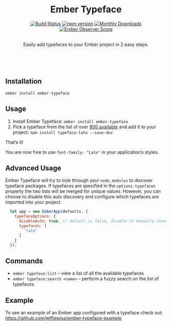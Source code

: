 <h1 align="center">Ember Typeface</h1>

<div align="center">
  <a href="https://travis-ci.org/jeffjewiss/ember-typeface"><img src="https://travis-ci.org/jeffjewiss/ember-typeface.svg?branch=master" alt="Build Status"></a>
  <a href="https://www.npmjs.com/package/ember-typeface"><img src="https://img.shields.io/npm/v/ember-typeface.svg" alt="npm version"></a>
  <a href="https://www.npmjs.com/package/ember-typeface"><img src="https://img.shields.io/npm/dm/ember-typeface.svg" alt="Monthly Downloads"></a>
  <a href="http://emberobserver.com/addons/ember-typeface"><img src="http://emberobserver.com/badges/ember-typeface.svg" alt="Ember Observer Score"></a>
</div>

<br>

<div align="center">
  <p>Easily add typefaces to your Ember project in 2 easy steps.</p>
</div>

<br>
<br>
<br>

Installation
------------

```shell
ember install ember-typeface
```

Usage
-----

1. Install Ember Typeface: `ember install ember-typeface`
2. Pick a typeface from the list of over [800 available](https://github.com/jeffjewiss/ember-typeface/blob/master/lib/typefaces.js) and add it to your project: `npm install typeface-lato --save-dev`

That’s it!

You are now free to use `font-family: "Lato"` in your application’s styles.

Advanced Usage
--------------

Ember Typeface will try to look through your `node_modules` to discover typeface packages. If typefaces are specified in the `options.typefaces` property the two lists will be merged for unique values. However, you can choose to disable this auto discovery and configure which typefaces are imported into your project.

```javascript
  let app = new EmberApp(defaults, {
    typefaceOptions: {
      disableAuto: true, // default is false, disable to manually choose typefaces
      typefaces: [
        'lato'
      ]
    }
  });
```

Commands
--------

* `ember typeface:list` – view a list of all the available typefaces
* `ember typeface:search <name>` – perform a fuzzy search on the list of typefaces

Example
-------

To see an example of an Ember app configured with a typeface check out: https://github.com/jeffjewiss/ember-typeface-example
